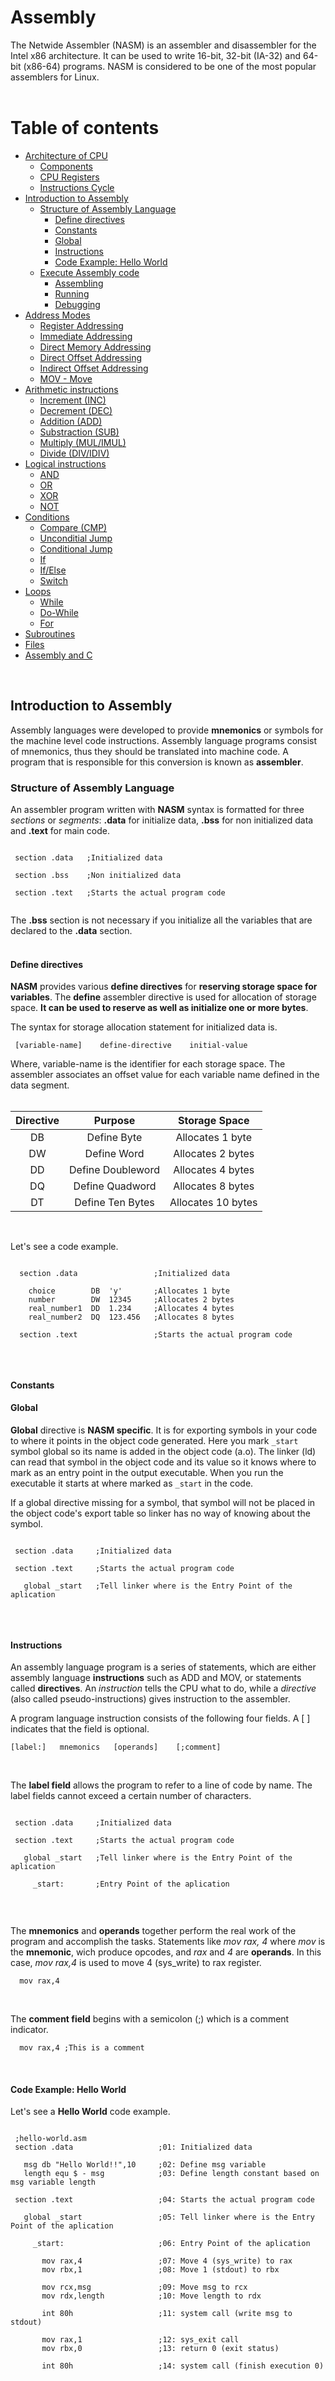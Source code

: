 # Assembly
The Netwide Assembler (NASM) is an assembler and disassembler for the Intel x86 architecture. It can be used to write 16-bit, 32-bit (IA-32) and 64-bit (x86-64) programs. NASM is considered to be one of the most popular assemblers for Linux.</br></br>

# Table of contents
* [Architecture of CPU](#architecture-cpu)
  * [Components](#components)
  * [CPU Registers](#cpu-registers)
  * [Instructions Cycle](#instruction-cycle)
* [Introduction to Assembly](#introduction-assembler)
  * [Structure of Assembly Language](#structure-of-assembly)
    * [Define directives](#define-directives)
    * [Constants](#constants)
    * [Global](#global)
    * [Instructions](#instructions)
    * [Code Example: Hello World](#hello-world)
  * [Execute Assembly code](#execute)
    * [Assembling](#assembling)
    * [Running](#running)
    * [Debugging](#debuging) 
* [Address Modes](#address-modes)
  * [Register Addressing](#register)   
  * [Immediate Addressing](#immediate)   
  * [Direct Memory Addressing](#direct-memory)   
  * [Direct Offset Addressing](#direct-offset)   
  * [Indirect Offset Addressing](#indirect-offset)   
  * [MOV - Move](#move)  
* [Arithmetic instructions](#arithmetic-instructions)
  * [Increment (INC)](#increment) 
  * [Decrement (DEC)](#decrement)
  * [Addition (ADD)](#addition)
  * [Substraction (SUB)](#substraction)
  * [Multiply (MUL/IMUL)](#multiply)
  * [Divide (DIV/IDIV)](#divide)     
* [Logical instructions](#logical-instructions)
  * [AND](#and)
  * [OR](#or)  
  * [XOR](#xor)  
  * [NOT](#not)  
* [Conditions](#conditions)
  * [Compare (CMP)](#compare)
  * [Unconditial Jump](#unconditial-jump) 
  * [Conditional Jump](#conditial-jump) 
  * [If](#if)
  * [If/Else](#if-else)
  * [Switch](#switch)  
* [Loops](#loops)
  * [While](#while) 
  * [Do-While](#do-while) 
  * [For](#for) 
* [Subroutines](#subroutines)
* [Files](#files)
* [Assembly and C](#assembly-c)
</br>

## Introduction to Assembly <a name="introduction-assembler"></a>
Assembly languages were developed to provide **mnemonics** or symbols for the machine level code instructions. Assembly language programs consist of mnemonics, thus they should be translated into machine code. A program that is responsible for this conversion is known as **assembler**.

### Structure of Assembly Language <a name="structure-of-assembly"></a>
An assembler program written with **NASM** syntax is formatted for three *sections* or *segments*: **.data** for initialize data, **.bss** for non initialized data and **.text** for main code.

 ```assembly
  
  section .data   ;Initialized data
  
  section .bss    ;Non initialized data
  
  section .text   ;Starts the actual program code
  
 ```
 
The **.bss** section is not necessary if you initialize all the variables that are declared to the **.data** section.</br></br>

#### Define directives <a name="define-directives"></a>

**NASM** provides various **define directives** for **reserving storage space for variables**. The **define** assembler directive is used for allocation of storage space. **It can be used to reserve as well as initialize one or more bytes**.

The syntax for storage allocation statement for initialized data is.

 ```
  [variable-name]    define-directive    initial-value 
 ```
 
Where, variable-name is the identifier for each storage space. The assembler associates an offset value for each variable name defined in the data segment.</br></br>

<div align="center">

  |   Directive   |       Purpose       |     Storage Space      |
  | :-----------: |     :----------:    |     :-----------:      |
  |     DB        |      Define Byte    |   Allocates 1 byte     |
  |     DW        |      Define Word    |   Allocates 2 bytes    |
  |     DD        |   Define Doubleword |   Allocates 4 bytes    |
  |     DQ        |    Define Quadword  |   Allocates 8 bytes    |
  |     DT        |   Define Ten Bytes  |   Allocates 10 bytes   |

</div>
</br>

Let's see a code example.

```assembly
  
  section .data                 ;Initialized data
    
    choice        DB  'y'       ;Allocates 1 byte
    number        DW  12345     ;Allocates 2 bytes
    real_number1  DD  1.234     ;Allocates 4 bytes
    real_number2  DQ  123.456   ;Allocates 8 bytes
  
  section .text                 ;Starts the actual program code
  
 ```
 </br>

#### Constants <a name="constants"></a>

#### Global <a name="global"></a>
**Global** directive is **NASM specific**. It is for exporting symbols in your code to where it points in the object code generated. Here you mark `_start` symbol global so its name is added in the object code (a.o). The linker (ld) can read that symbol in the object code and its value so it knows where to mark as an entry point in the output executable. When you run the executable it starts at where marked as `_start` in the code.

If a global directive missing for a symbol, that symbol will not be placed in the object code's export table so linker has no way of knowing about the symbol.

 ```assembly
 
  section .data     ;Initialized data
  
  section .text     ;Starts the actual program code
    
    global _start   ;Tell linker where is the Entry Point of the aplication
    
 ```
</br>

#### Instructions <a name="instructions"></a>
An assembly language program is a series of statements, which are either assembly language **instructions** such as ADD and MOV, or statements called **directives**. An *instruction* tells the CPU what to do, while a *directive* (also called pseudo-instructions) gives instruction to the assembler.
 
 A program language instruction consists of the following four fields. A [ ] indicates that the field is optional.</br>
 
 ```
 [label:]   mnemonics   [operands]    [;comment]
 ```
</br>

The **label field** allows the program to refer to a line of code by name. The label fields cannot exceed a certain number of characters.

 ```assembly
 
  section .data     ;Initialized data
  
  section .text     ;Starts the actual program code
    
    global _start   ;Tell linker where is the Entry Point of the aplication
    
      _start:       ;Entry Point of the aplication
    
 ```
 </br>

The **mnemonics** and **operands** together perform the real work of the program and accomplish the tasks. Statements like *mov rax, 4* where *mov* is the **mnemonic**, wich produce opcodes, and *rax* and *4* are **operands**. In this case, *mov rax,4* is used to move 4 (sys_write) to rax register.
 
 ```assembly
   mov rax,4
 ```
 </br>
 
The **comment field** begins with a semicolon (;) which is a comment indicator. 
 ```assembly
   mov rax,4 ;This is a comment
 ```
</br>

#### Code Example: Hello World <a name="hello-world"></a>
Let's see a **Hello World** code example.

 ```assembly
 
  ;hello-world.asm
  section .data                   ;01: Initialized data

    msg db "Hello World!!",10     ;02: Define msg variable
    length equ $ - msg            ;03: Define length constant based on msg variable length

  section .text                   ;04: Starts the actual program code

    global _start                 ;05: Tell linker where is the Entry Point of the aplication

      _start:                     ;06: Entry Point of the aplication

        mov rax,4                 ;07: Move 4 (sys_write) to rax
        mov rbx,1                 ;08: Move 1 (stdout) to rbx

        mov rcx,msg               ;09: Move msg to rcx
        mov rdx,length            ;10: Move length to rdx

        int 80h                   ;11: system call (write msg to stdout)

        mov rax,1                 ;12: sys_exit call
        mov rbx,0                 ;13: return 0 (exit status)

        int 80h                   ;14: system call (finish execution 0)
    
 ```
 
